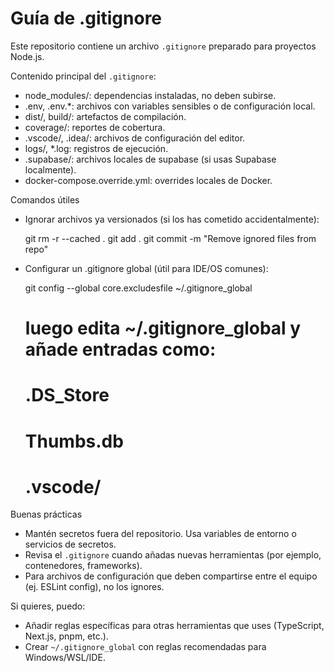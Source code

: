 # Guía de .gitignore

Este repositorio contiene un archivo `.gitignore` preparado para proyectos Node.js.

Contenido principal del `.gitignore`:

- node_modules/: dependencias instaladas, no deben subirse.
- .env, .env.*: archivos con variables sensibles o de configuración local.
- dist/, build/: artefactos de compilación.
- coverage/: reportes de cobertura.
- .vscode/, .idea/: archivos de configuración del editor.
- logs/, *.log: registros de ejecución.
- .supabase/: archivos locales de supabase (si usas Supabase localmente).
- docker-compose.override.yml: overrides locales de Docker.

Comandos útiles

- Ignorar archivos ya versionados (si los has cometido accidentalmente):

  git rm -r --cached .
  git add .
  git commit -m "Remove ignored files from repo"

- Configurar un .gitignore global (útil para IDE/OS comunes):

  git config --global core.excludesfile ~/.gitignore_global

  # luego edita ~/.gitignore_global y añade entradas como:
  # .DS_Store
  # Thumbs.db
  # .vscode/

Buenas prácticas

- Mantén secretos fuera del repositorio. Usa variables de entorno o servicios de secretos.
- Revisa el `.gitignore` cuando añadas nuevas herramientas (por ejemplo, contenedores, frameworks).
- Para archivos de configuración que deben compartirse entre el equipo (ej. ESLint config), no los ignores.

Si quieres, puedo:

- Añadir reglas específicas para otras herramientas que uses (TypeScript, Next.js, pnpm, etc.).
- Crear `~/.gitignore_global` con reglas recomendadas para Windows/WSL/IDE.
